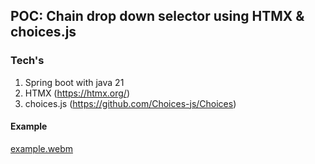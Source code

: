 ## POC: Chain drop down selector using HTMX & choices.js

### Tech's
1. Spring boot with java 21
2. HTMX (https://htmx.org/)
3. choices.js  (https://github.com/Choices-js/Choices)

#### Example

[example.webm](https://github.com/sifulovi/htmx-choices-js/assets/11840131/a628c965-b1ba-4e8b-929f-dc49753cfba6)
